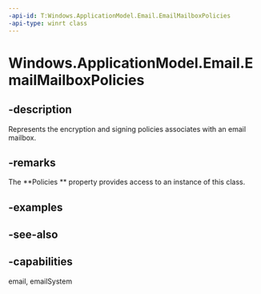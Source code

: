 ```yaml
---
-api-id: T:Windows.ApplicationModel.Email.EmailMailboxPolicies
-api-type: winrt class
---
```


<!-- Class syntax.
public class EmailMailboxPolicies : Windows.ApplicationModel.Email.IEmailMailboxPolicies, Windows.ApplicationModel.Email.IEmailMailboxPolicies2, Windows.ApplicationModel.Email.IEmailMailboxPolicies3
-->

# Windows.ApplicationModel.Email.EmailMailboxPolicies

## -description
Represents the encryption and signing policies associates with an email mailbox.

## -remarks
The **Policies ** property provides access to an instance of this class.

## -examples

## -see-also

## -capabilities
email, emailSystem
